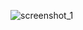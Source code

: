 ![screenshot_1](https://user-images.githubusercontent.com/24298964/31607101-c6656b36-b273-11e7-8c6c-d2219ee003c4.png)
